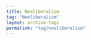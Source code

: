 ```yaml
---
title: Neoliberalism
tag: "Neoliberalism"
layout: archive-tags
permalink: "tag/neoliberalism"
---
```

